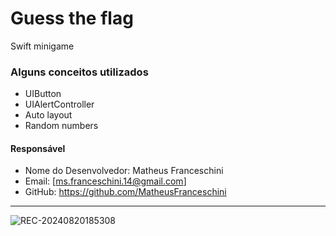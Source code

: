 # Guess the flag
Swift minigame

### Alguns conceitos utilizados
- UIButton
- UIAlertController
- Auto layout
- Random numbers

#### Responsável
- Nome do Desenvolvedor: Matheus Franceschini
- Email: [ms.franceschini.14@gmail.com]
- GitHub: https://github.com/MatheusFranceschini

--- 

![REC-20240820185308](https://github.com/user-attachments/assets/e56b1b58-ac07-4060-b8a1-eacf5c59b447)
